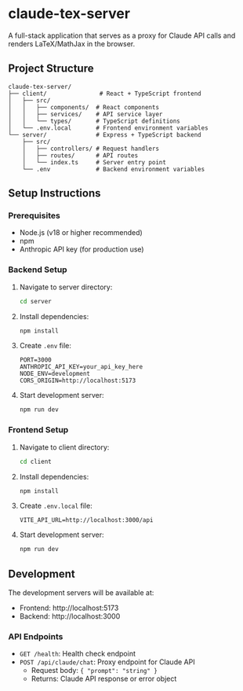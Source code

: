 # claude-tex-server

A full-stack application that serves as a proxy for Claude API calls and renders LaTeX/MathJax in the browser.

## Project Structure

```
claude-tex-server/
├── client/               # React + TypeScript frontend
│   ├── src/
│   │   ├── components/  # React components
│   │   ├── services/    # API service layer
│   │   └── types/       # TypeScript definitions
│   └── .env.local       # Frontend environment variables
└── server/              # Express + TypeScript backend
    ├── src/
    │   ├── controllers/ # Request handlers
    │   ├── routes/      # API routes
    │   └── index.ts     # Server entry point
    └── .env             # Backend environment variables
```

## Setup Instructions

### Prerequisites
- Node.js (v18 or higher recommended)
- npm
- Anthropic API key (for production use)

### Backend Setup
1. Navigate to server directory:
   ```bash
   cd server
   ```
2. Install dependencies:
   ```bash
   npm install
   ```
3. Create `.env` file:
   ```
   PORT=3000
   ANTHROPIC_API_KEY=your_api_key_here
   NODE_ENV=development
   CORS_ORIGIN=http://localhost:5173
   ```
4. Start development server:
   ```bash
   npm run dev
   ```

### Frontend Setup
1. Navigate to client directory:
   ```bash
   cd client
   ```
2. Install dependencies:
   ```bash
   npm install
   ```
3. Create `.env.local` file:
   ```
   VITE_API_URL=http://localhost:3000/api
   ```
4. Start development server:
   ```bash
   npm run dev
   ```

## Development

The development servers will be available at:
- Frontend: http://localhost:5173
- Backend: http://localhost:3000

### API Endpoints

- `GET /health`: Health check endpoint
- `POST /api/claude/chat`: Proxy endpoint for Claude API
  - Request body: `{ "prompt": "string" }`
  - Returns: Claude API response or error object